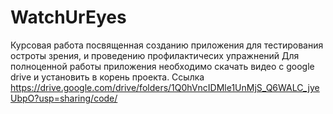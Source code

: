 # WatchUrEyes
Курсовая работа посвященная созданию приложения для тестирования остроты зрения, и проведению профилактичесих упражнений 
Для полноценной работы приложения необходимо скачать видео с google drive и установить в корень проекта.
Ссылка <https://drive.google.com/drive/folders/1Q0hVncIDMle1UnMjS_Q6WALC_jyeUbpO?usp=sharing/code/>
